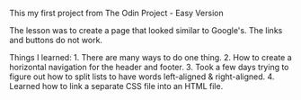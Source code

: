 This my first project from The Odin Project - Easy Version

The lesson was to create a page that looked similar to Google's. The links and buttons do not work.

Things I learned:
    1. There are many ways to do one thing.
    2. How to create a horizontal navigation for the header and footer.
    3. Took a few days trying to figure out how to split lists to have words left-aligned & right-aligned.
    4. Learned how to link a separate CSS file into an HTML file.